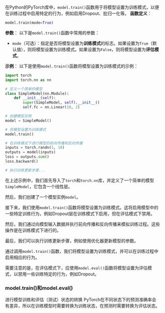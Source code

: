 在Python的PyTorch库中，`model.train()`函数用于将模型设置为训练模式，以便在训练过程中启用特定的行为，例如启用Dropout、批归一化等。
**函数定义**：
```python
model.train(mode=True)
```
**参数**：
以下是`model.train()`函数中常用的参数：
- `mode`（可选）：指定是否将模型设置为**训练模式**的标志。如果设置为`True`（默认值），则将模型设置为训练模式。如果设置为`False`，则将模型设置为**评估模式**。

**示例**：
以下是使用`model.train()`函数将模型设置为训练模式的示例：

```python
import torch
import torch.nn as nn

# 定义一个简单的模型
class SimpleModel(nn.Module):
    def __init__(self):
        super(SimpleModel, self).__init__()
        self.fc = nn.Linear(10, 2)

# 创建模型实例
model = SimpleModel()

# 将模型设置为训练模式
model.train()

# 在训练模式下进行模型的前向传播和反向传播
inputs = torch.randn(1, 10)
outputs = model(inputs)
loss = outputs.sum()
loss.backward()

# 执行训练更新步骤...
```

在上述示例中，我们首先导入了`torch`和`torch.nn`库，并定义了一个简单的模型`SimpleModel`，它包含一个线性层。

然后，我们创建了一个模型实例`model`。

接下来，我们使用`model.train()`函数将模型设置为训练模式。这将启用模型中的一些特定训练行为，例如Dropout层在训练模式下启用，但在评估模式下禁用。

然后，我们通过向模型输入数据并执行前向传播和反向传播来模拟训练过程。这些操作是在训练模式下进行的。

最后，我们可以执行训练更新步骤，例如使用优化器更新模型的参数。

通过调用`model.train()`函数，我们将模型设置为训练模式，并可以在训练过程中启用相应的行为。

需要注意的是，在评估模式下，应使用`model.eval()`函数将模型设置为评估模式，以禁用一些训练特定的行为，例如Dropout。


### model.train()和model.eval()
进行模型训练和评估（测试）状态的转换
PyTorch在不同状态下的预测准确率会有差异，所以在训练模型时需要转换为训练状态，在预测时需要转换为评估状态。  
